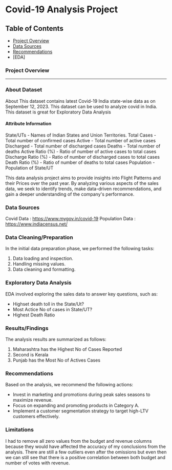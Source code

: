 # Covid-19 Analysis Project





## Table of Contents

- [Project Overview](#project-overview)
- [Data Sources](#data-sources)
- [Recommendations](#recommendations)
- [EDA]

### Project Overview
---

### About Dataset

About
This dataset contains latest Covid-19 India state-wise data as on September 12, 2023. This dataset can be used to analyze covid in India.
This dataset is great for Exploratory Data Analysis

#### Attribute Information
State/UTs - Names of Indian States and Union Territories.
Total Cases - Total number of confirmed cases
Active - Total number of active cases
Discharged - Total number of discharged cases
Deaths - Total number of deaths
Active Ratio (%) - Ratio of number of active cases to total cases
Discharge Ratio (%) - Ratio of number of discharged cases to total cases
Death Ratio (%) - Ratio of number of deaths to total cases
Population - Population of State/UT

This data analysis project aims to provide insights into Flight Patterns and their Prices over the past year. By analyzing various aspects of the sales data, we seek to identify trends, make data-driven recommendations, and gain a deeper understanding of the company's performance.



### Data Sources

Covid Data : https://www.mygov.in/covid-19
Population Data : https://www.indiacensus.net/

### Data Cleaning/Preparation

In the initial data preparation phase, we performed the following tasks:
1. Data loading and inspection.
2. Handling missing values.
3. Data cleaning and formatting.

### Exploratory Data Analysis

EDA involved exploring the sales data to answer key questions, such as:

- Highset death toll in the State/Ut?
- Most Actice No of cases in State/UT?
- Highest Death Ratio

### Results/Findings

The analysis results are summarized as follows:
1. Maharashtra has the Highest No of Cases Reported
2. Second is Kerala 
3. Punjab has the Most No of Actives Cases  

### Recommendations

Based on the analysis, we recommend the following actions:
- Invest in marketing and promotions during peak sales seasons to maximize revenue.
- Focus on expanding and promoting products in Category A.
- Implement a customer segmentation strategy to target high-LTV customers effectively.

### Limitations

I had to remove all zero values from the budget and revenue columns because they would have affected the accuracy of my conclusions from the analysis. There are still a few outliers even after the omissions but even then we can still see that there is a positive correlation between both budget and number of votes with revenue.

